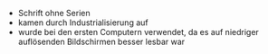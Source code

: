 - Schrift ohne Serien
- kamen durch Industrialisierung auf
- wurde bei den ersten Computern verwendet, da es auf niedriger auflösenden Bildschirmen besser lesbar war
